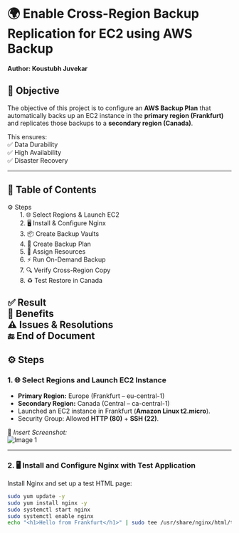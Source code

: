 # 🌍 Enable Cross-Region Backup Replication for EC2 using AWS Backup

**Author: Koustubh Juvekar**
## 🎯 Objective  
The objective of this project is to configure an **AWS Backup Plan** that automatically backs up an EC2 instance in the **primary region (Frankfurt)** and replicates those backups to a **secondary region (Canada)**.  

This ensures:  
✅ Data Durability  
✅ High Availability  
✅ Disaster Recovery  

---

## 📑 Table of Contents
⚙️ Steps<br>
&emsp;&emsp;1. 🌐 Select Regions & Launch EC2<br>
&emsp;&emsp;2. 🖥️ Install & Configure Nginx<br>
&emsp;&emsp;3. 📦 Create Backup Vaults<br>
&emsp;&emsp;4. 📝 Create Backup Plan<br>
&emsp;&emsp;5. 🔗 Assign Resources<br>
&emsp;&emsp;6. ⚡ Run On-Demand Backup<br>
&emsp;&emsp;7. 🔍 Verify Cross-Region Copy<br>
&emsp;&emsp;8. ♻️ Test Restore in Canada<br>

✅ Result<br>
🌟 Benefits<br>
⚠️ Issues & Resolutions<br>
🔚 End of Document<br>
---

## ⚙️ Steps  

### 1. 🌐 Select Regions and Launch EC2 Instance
- **Primary Region:** Europe (Frankfurt – eu-central-1)  
- **Secondary Region:** Canada (Central – ca-central-1)  
- Launched an EC2 instance in Frankfurt (**Amazon Linux t2.micro**).  
- Security Group: Allowed **HTTP (80)** + **SSH (22)**.  

📸 *Insert Screenshot:*  
![Image 1](path/to/image1.png)  

---

### 2. 🖥️ Install and Configure Nginx with Test Application
Install Nginx and set up a test HTML page:  
```bash
sudo yum update -y
sudo yum install nginx -y
sudo systemctl start nginx
sudo systemctl enable nginx
echo "<h1>Hello from Frankfurt</h1>" | sudo tee /usr/share/nginx/html/test.html


